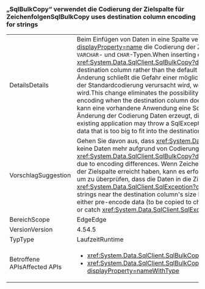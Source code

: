 ### <a name="sqlbulkcopy-uses-destination-column-encoding-for-strings"></a><span data-ttu-id="375b6-101">„SqlBulkCopy“ verwendet die Codierung der Zielspalte für Zeichenfolgen</span><span class="sxs-lookup"><span data-stu-id="375b6-101">SqlBulkCopy uses destination column encoding for strings</span></span>

|   |   |
|---|---|
|<span data-ttu-id="375b6-102">Details</span><span class="sxs-lookup"><span data-stu-id="375b6-102">Details</span></span>|<span data-ttu-id="375b6-103">Beim Einfügen von Daten in eine Spalte verwendet <xref:System.Data.SqlClient.SqlBulkCopy?displayProperty=name> die Codierung der Zielspalte, und nicht die Standardcodierung für <code>VARCHAR</code>- und <code>CHAR</code>-Typen.</span><span class="sxs-lookup"><span data-stu-id="375b6-103">When inserting data into a column, <xref:System.Data.SqlClient.SqlBulkCopy?displayProperty=name> uses the encoding of the destination column rather than the default encoding for <code>VARCHAR</code> and <code>CHAR</code> types.</span></span> <span data-ttu-id="375b6-104">Diese Änderung schließt die Gefahr einer möglichen Datenbeschädigung aus, die bei Verwenden der Standardcodierung verursacht wird, wenn diese nicht von der Zielspalte verwendet wird.</span><span class="sxs-lookup"><span data-stu-id="375b6-104">This change eliminates the possibility of data corruption caused by using the default encoding when the destination column does not use the default encoding.</span></span> <span data-ttu-id="375b6-105">In seltenen Fällen kann eine vorhandene Anwendung eine SqlException-Ausnahme auslösen, wenn die Änderung der Codierung Daten erzeugt, die zu groß für die Zielspalte sind.</span><span class="sxs-lookup"><span data-stu-id="375b6-105">In rare cases, an existing application may throw a SqlException exception if the change in encoding produces data that is too big to fit into the destination column.</span></span>|
|<span data-ttu-id="375b6-106">Vorschlag</span><span class="sxs-lookup"><span data-stu-id="375b6-106">Suggestion</span></span>|<span data-ttu-id="375b6-107">Gehen Sie davon aus, dass <xref:System.Data.SqlClient.SqlBulkCopy?displayProperty=name> keine Daten mehr aufgrund von Codierungsunterschieden beschädigt.</span><span class="sxs-lookup"><span data-stu-id="375b6-107">Expect that <xref:System.Data.SqlClient.SqlBulkCopy?displayProperty=name> will no longer corrupt data due to encoding differences.</span></span> <span data-ttu-id="375b6-108">Wenn Zeichenfolgen kopiert werden, die fast das Größenlimit der Zielspalte erreicht haben, kann es erforderlich sein, die Daten (die kopiert werden sollen, um zu überprüfen, dass die Daten in die Zielspalte passen) vorab zu codieren oder <xref:System.Data.SqlClient.SqlException?displayProperty=name>-Ausnahmen abzufangen.</span><span class="sxs-lookup"><span data-stu-id="375b6-108">If strings near the destination column's size limit are being copied, it may be necessary to either pre-encode data (to be copied to check that the data will fit in the destination column) or catch <xref:System.Data.SqlClient.SqlException?displayProperty=name>s.</span></span>|
|<span data-ttu-id="375b6-109">Bereich</span><span class="sxs-lookup"><span data-stu-id="375b6-109">Scope</span></span>|<span data-ttu-id="375b6-110">Edge</span><span class="sxs-lookup"><span data-stu-id="375b6-110">Edge</span></span>|
|<span data-ttu-id="375b6-111">Version</span><span class="sxs-lookup"><span data-stu-id="375b6-111">Version</span></span>|<span data-ttu-id="375b6-112">4.5</span><span class="sxs-lookup"><span data-stu-id="375b6-112">4.5</span></span>|
|<span data-ttu-id="375b6-113">Typ</span><span class="sxs-lookup"><span data-stu-id="375b6-113">Type</span></span>|<span data-ttu-id="375b6-114">Laufzeit</span><span class="sxs-lookup"><span data-stu-id="375b6-114">Runtime</span></span>|
|<span data-ttu-id="375b6-115">Betroffene APIs</span><span class="sxs-lookup"><span data-stu-id="375b6-115">Affected APIs</span></span>|<ul><li><xref:System.Data.SqlClient.SqlBulkCopy?displayProperty=nameWithType></li><li><xref:System.Data.SqlClient.SqlBulkCopy.%23ctor(System.Data.SqlClient.SqlConnection)?displayProperty=nameWithType></li></ul>|

